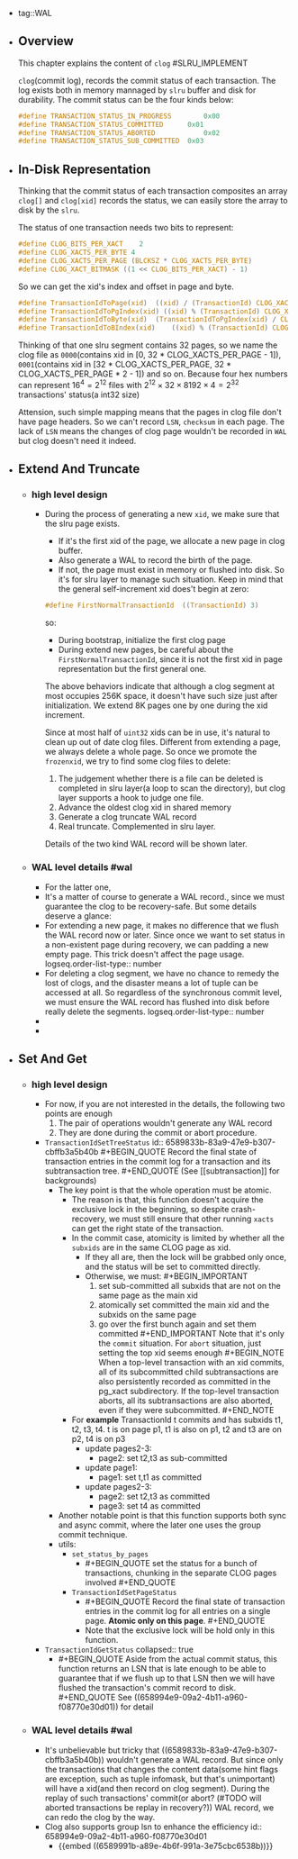 - tag::WAL
- ## Overview
  This chapter explains the content of `clog` #SLRU_IMPLEMENT
  
  `clog`(commit log), records the commit status of each transaction. The log exists both in memory mannaged by `slru` buffer and disk for durability. The commit status can be the four kinds below:
  ```C
  #define TRANSACTION_STATUS_IN_PROGRESS		0x00
  #define TRANSACTION_STATUS_COMMITTED		0x01
  #define TRANSACTION_STATUS_ABORTED			0x02
  #define TRANSACTION_STATUS_SUB_COMMITTED	0x03
  ```
- ## In-Disk Representation
  Thinking that the commit status of each transaction composites an array `clog[]` and `clog[xid]` records the status, we can easily store the array to disk by the `slru`.
  
  The status of one transaction needs two bits to represent:
  ```C
  #define CLOG_BITS_PER_XACT	2
  #define CLOG_XACTS_PER_BYTE 4
  #define CLOG_XACTS_PER_PAGE (BLCKSZ * CLOG_XACTS_PER_BYTE)
  #define CLOG_XACT_BITMASK	((1 << CLOG_BITS_PER_XACT) - 1)
  ```
  
  So we can get the xid's index and offset in page and byte.
  ```C
  #define TransactionIdToPage(xid)	((xid) / (TransactionId) CLOG_XACTS_PER_PAGE)
  #define TransactionIdToPgIndex(xid) ((xid) % (TransactionId) CLOG_XACTS_PER_PAGE)
  #define TransactionIdToByte(xid)	(TransactionIdToPgIndex(xid) / CLOG_XACTS_PER_BYTE)
  #define TransactionIdToBIndex(xid)	((xid) % (TransactionId) CLOG_XACTS_PER_BYTE)
  ```
  
  Thinking of that one slru segment contains 32 pages, so we name the clog file as `0000`(contains xid in [0, 32 * CLOG_XACTS_PER_PAGE - 1]), `0001`(contains xid in [32 * CLOG_XACTS_PER_PAGE, 32 * CLOG_XACTS_PER_PAGE * 2 - 1]) and so on. Because four hex numbers can represent $16^4=2^{12}$ files with $2^{12} \times 32 \times 8192 \times 4 = 2^{32}$ transactions' status(a int32 size)
  
  Attension, such simple mapping means that the pages in clog file don't have page headers. So we can't record `LSN`, `checksum` in each page. The lack of `LSN` means the changes of clog page wouldn't be recorded in `WAL` but clog doesn't need it indeed.
- ## Extend And Truncate
  - ### high level design
    - During the process of generating a new `xid`, we make sure that the slru page exists.
      * If it's the first xid of the page, we allocate a new page in clog buffer.
      * Also generate a WAL to record the birth of the page.
      * If not, the page must exist in memory or flushed into disk. So it's for slru
      layer to manage such situation.  Keep in mind that the general self-increment xid does't begin at zero:
      ```C
      #define FirstNormalTransactionId	((TransactionId) 3)
      ```
      so:
      * During bootstrap, initialize the first clog page
      * During extend new pages, be careful about the `FirstNormalTransactionId`,
      since it is not the first xid in page representation but the first general one.
      
      The above behaviors indicate that although a clog segment at most occupies 256K space, it doesn't have such size just after initialization. We extend 8K pages one by one during the xid increment.
      
      Since at most half of `uint32` xids can be in use, it's natural to clean up out of date clog files. Different from extending a page, we always delete a whole page. So once we promote the `frozenxid`, we try to find some clog files to delete:
      1. The judgement whether there is a file can be deleted is completed in slru layer(a loop to scan the directory), but clog layer supports a hook to judge one file.
      2. Advance the oldest clog xid in shared memory
      3. Generate a clog truncate WAL record
      4. Real truncate. Complemented in slru layer.
      
      Details of the two kind WAL record will be shown later.
  - ### WAL level details #wal
    - For the latter one,
    - It's a matter of course to generate a WAL record., since we must guarantee the clog to be recovery-safe. But some details deserve a glance:
    - For extending a new page, it makes no difference that we flush the WAL record now or later. Since once we want to set status in a non-existent page during recovery, we can padding a new empty page. This trick doesn't affect the page usage.
      logseq.order-list-type:: number
    - For deleting a clog segment, we have no chance to remedy the lost of clogs, and the disaster means a lot of tuple can be accessed at all. So regardless of the synchronous commit level, we must ensure the WAL record has flushed into disk before really delete the segments.
      logseq.order-list-type:: number
    -
    -
- ## Set And Get
  - ### high level design
    - For now, if you are not interested in the details, the following two points are enough
      1. The pair of operations wouldn't generate any WAL record
      2. They are done during the commit or abort procedure.
    - `TransactionIdSetTreeStatus`
      id:: 6589833b-83a9-47e9-b307-cbffb3a5b40b
      #+BEGIN_QUOTE
      Record the final state of transaction entries in the commit log for a transaction and its subtransaction tree.
      #+END_QUOTE
      (See [[subtransaction]] for backgrounds)
      - The key point is that the whole operation must be atomic.
        - The reason is that, this function doesn't acquire the exclusive lock in the beginning, so despite crash-recovery, we must still ensure that other running `xacts` can get the right state of the transaction.
        - In the commit case,  atomicity is limited by whether all the `subxids` are in the same CLOG page as xid.  
          * If they all are, then the lock will be grabbed only once, and the status will be set to committed directly.  
          * Otherwise, we must:
          #+BEGIN_IMPORTANT
            1. set sub-committed all subxids that are not on the same page as the main xid
            2. atomically set committed the main xid and the subxids on the same page
            3. go over the first bunch again and set them committed
          #+END_IMPORTANT
          Note that it's only the `commit` situation. For `abort`  situation, just setting the top xid seems enough
          #+BEGIN_NOTE
          When a top-level transaction with an xid commits, all of its subcommitted child subtransactions are also persistently recorded as committed in the pg_xact subdirectory. If the top-level transaction aborts, all its subtransactions are also aborted, even if they were subcommitted.
          #+END_NOTE
        - For **example**
          TransactionId t commits and has subxids t1, t2, t3, t4. t is on page p1, t1 is also on p1, t2 and t3 are on p2, t4 is on p3
          * update pages2-3: 
            * page2: set t2,t3 as sub-committed
          * update page1: 
            * page1: set t,t1 as committed
          * update pages2-3: 
            * page2: set t2,t3 as committed
            * page3: set t4 as committed
      - Another notable point is that this function supports both sync and async commit, where the later one uses the group commit technique.
      - utils:
        - `set_status_by_pages`
          - #+BEGIN_QUOTE
            set the status for a bunch of transactions, chunking in the separate CLOG pages involved
            #+END_QUOTE
        - `TransactionIdSetPageStatus`
          - #+BEGIN_QUOTE
            Record the final state of transaction entries in the commit log for all entries on a single page.  **Atomic only on this page**.
            #+END_QUOTE
          - Note that the exclusive lock will be hold only in this function.
    - `TransactionIdGetStatus`
      collapsed:: true
      - #+BEGIN_QUOTE
        Aside from the actual commit status, this function returns  an LSN that is late enough to be able to guarantee that if we flush up to that LSN then we will have flushed the transaction's commit record to disk.
        #+END_QUOTE
        See ((658994e9-09a2-4b11-a960-f08770e30d01)) for detail
  - ### WAL level details #wal
    - It's unbelievable but tricky that ((6589833b-83a9-47e9-b307-cbffb3a5b40b)) wouldn't generate a WAL record. But since only the transactions that changes the content data(some hint flags are exception, such as tuple infomask, but that's unimportant) will have a xid(and then record on clog segment). During the replay of such transactions' commit(or abort? (#TODO will aborted transactions be replay in recovery?)) WAL record, we can redo the clog by the way.
    - Clog also supports group lsn to enhance the efficiency
      id:: 658994e9-09a2-4b11-a960-f08770e30d01
      - {{embed ((6589991b-a89e-4b6f-991a-3e75cbc6538b))}}